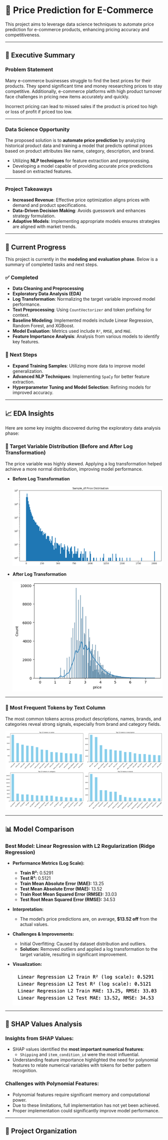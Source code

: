 # 📌 Price Prediction for E-Commerce

This project aims to leverage data science techniques to automate price prediction for e-commerce products, enhancing pricing accuracy and competitiveness.

---

## 📄 Executive Summary

### Problem Statement

Many e-commerce businesses struggle to find the best prices for their products. They spend significant time and money researching prices to stay competitive. Additionally, e-commerce platforms with high product turnover face challenges in pricing new items accurately and quickly.

Incorrect pricing can lead to missed sales if the product is priced too high or loss of profit if priced too low.

---

### Data Science Opportunity

The proposed solution is to **automate price prediction** by analyzing historical product data and training a model that predicts optimal prices based on product attributes like name, category, description, and brand.

- Utilizing **NLP techniques** for feature extraction and preprocessing.
- Developing a model capable of providing accurate price predictions based on extracted features.

---

### Project Takeaways

- **Increased Revenue**: Effective price optimization aligns prices with demand and product specifications.
- **Data-Driven Decision Making**: Avoids guesswork and enhances strategy formulation.
- **Adaptive Models**: Implementing appropriate models ensures strategies are aligned with market trends.

---

## 🚧 Current Progress

This project is currently in the **modeling and evaluation phase**. Below is a summary of completed tasks and next steps.

### ✅ Completed

- **Data Cleaning and Preprocessing**
- **Exploratory Data Analysis (EDA)**
- **Log Transformation**: Normalizing the target variable improved model performance.
- **Text Preprocessing**: Using `CountVectorizer` and token prefixing for context.
- **Baseline Modeling**: Implemented models include Linear Regression, Random Forest, and XGBoost.
- **Model Evaluation**: Metrics used include `R²`, `RMSE`, and `MAE`.
- **Feature Importance Analysis**: Analysis from various models to identify key features.

### 🔄 Next Steps

- **Expand Training Samples**: Utilizing more data to improve model generalization.
- **Advanced NLP Techniques**: Implementing `SpaCy` for better feature extraction.
- **Hyperparameter Tuning and Model Selection**: Refining models for improved accuracy.

---

## 📈 EDA Insights

Here are some key insights discovered during the exploratory data analysis phase:

### 🎯 Target Variable Distribution (Before and After Log Transformation)

The price variable was highly skewed. Applying a log transformation helped achieve a more normal distribution, improving model performance.

- **Before Log Transformation**

  ![Before Log](image/price_dist_beforeLog.png)

- **After Log Transformation**

  ![After Log](image/price_dist_afterLog.png)

---

### 🧾 Most Frequent Tokens by Text Column

The most common tokens across product descriptions, names, brands, and categories reveal strong signals, especially from brand and category fields.

![Top Tokens](image/top_15_tokens_desc.png)

---

## 📊 Model Comparison

### Best Model: Linear Regression with L2 Regularization (Ridge Regression)

- **Performance Metrics (Log Scale):**
  - **Train R²:** 0.5291
  - **Test R²:** 0.5121
  - **Train Mean Absolute Error (MAE):** 13.25
  - **Test Mean Absolute Error (MAE):** 13.52
  - **Train Root Mean Squared Error (RMSE):** 33.03
  - **Test Root Mean Squared Error (RMSE):** 34.53

- **Interpretation:**
  - The model’s price predictions are, on average, **$13.52 off** from the actual values.

- **Challenges & Improvements:**
  - Initial Overfitting: Caused by dataset distribution and outliers.
  - **Solution:** Removed outliers and applied a log transformation to the target variable, resulting in significant improvement.


- **Visualization:**
  
  ![Model Selection & Performance](image/Model_Performance_Ridge.png)

---

## 📌 SHAP Values Analysis

### Insights from SHAP Values:

- SHAP values identified the **most important numerical features**:
  - `Shipping` and `item_condition_id` were the most influential.
- Understanding feature importance highlighted the need for polynomial features to relate numerical variables with tokens for better pattern recognition.

### Challenges with Polynomial Features:

- Polynomial features require significant memory and computational power.
- Due to these limitations, full implementation has not yet been achieved.
- Proper implementation could significantly improve model performance.

---

## 📁 Project Organization




